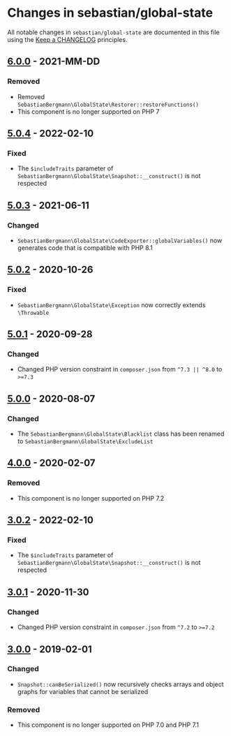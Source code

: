 # Changes in sebastian/global-state

All notable changes in `sebastian/global-state` are documented in this file using the [Keep a CHANGELOG](https://keepachangelog.com/) principles.

## [6.0.0] - 2021-MM-DD

### Removed

* Removed `SebastianBergmann\GlobalState\Restorer::restoreFunctions()`
* This component is no longer supported on PHP 7

## [5.0.4] - 2022-02-10

### Fixed

* The `$includeTraits` parameter of `SebastianBergmann\GlobalState\Snapshot::__construct()` is not respected

## [5.0.3] - 2021-06-11

### Changed

* `SebastianBergmann\GlobalState\CodeExporter::globalVariables()` now generates code that is compatible with PHP 8.1

## [5.0.2] - 2020-10-26

### Fixed

* `SebastianBergmann\GlobalState\Exception` now correctly extends `\Throwable`

## [5.0.1] - 2020-09-28

### Changed

* Changed PHP version constraint in `composer.json` from `^7.3 || ^8.0` to `>=7.3`

## [5.0.0] - 2020-08-07

### Changed

* The `SebastianBergmann\GlobalState\Blacklist` class has been renamed to `SebastianBergmann\GlobalState\ExcludeList`

## [4.0.0] - 2020-02-07

### Removed

* This component is no longer supported on PHP 7.2

## [3.0.2] - 2022-02-10

### Fixed

* The `$includeTraits` parameter of `SebastianBergmann\GlobalState\Snapshot::__construct()` is not respected

## [3.0.1] - 2020-11-30

### Changed

* Changed PHP version constraint in `composer.json` from `^7.2` to `>=7.2`

## [3.0.0] - 2019-02-01

### Changed

* `Snapshot::canBeSerialized()` now recursively checks arrays and object graphs for variables that cannot be serialized

### Removed

* This component is no longer supported on PHP 7.0 and PHP 7.1

[6.0.0]: https://github.com/sebastianbergmann/global-state/compare/5.0.4...master
[5.0.4]: https://github.com/sebastianbergmann/global-state/compare/5.0.3...5.0.4
[5.0.3]: https://github.com/sebastianbergmann/global-state/compare/5.0.2...5.0.3
[5.0.2]: https://github.com/sebastianbergmann/global-state/compare/5.0.1...5.0.2
[5.0.1]: https://github.com/sebastianbergmann/global-state/compare/5.0.0...5.0.1
[5.0.0]: https://github.com/sebastianbergmann/global-state/compare/4.0.0...5.0.0
[4.0.0]: https://github.com/sebastianbergmann/global-state/compare/3.0.2...4.0.0
[3.0.2]: https://github.com/sebastianbergmann/phpunit/compare/3.0.1...3.0.2
[3.0.1]: https://github.com/sebastianbergmann/phpunit/compare/3.0.0...3.0.1
[3.0.0]: https://github.com/sebastianbergmann/phpunit/compare/2.0.0...3.0.0

